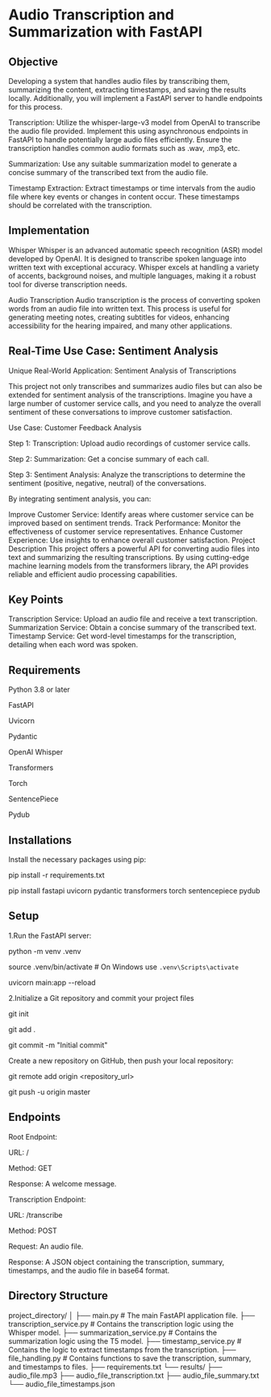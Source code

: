 # Audio Transcription and Summarization with FastAPI

## Objective
Developing a system that handles audio files by transcribing them, summarizing the content, extracting timestamps, and saving the results locally. Additionally, you will implement a FastAPI server to handle endpoints for this process.

Transcription: Utilize the whisper-large-v3 model from OpenAI to transcribe the audio file provided. Implement this using asynchronous endpoints in FastAPI to handle potentially large audio files efficiently. Ensure the transcription handles common audio formats such as .wav, .mp3, etc.

Summarization: Use any suitable summarization model to generate a concise summary of the transcribed text from the audio file.

Timestamp Extraction: Extract timestamps or time intervals from the audio file where key events or changes in content occur. These timestamps should be correlated with the transcription.

## Implementation
Whisper
Whisper is an advanced automatic speech recognition (ASR) model developed by OpenAI. It is designed to transcribe spoken language into written text with exceptional accuracy. Whisper excels at handling a variety of accents, background noises, and multiple languages, making it a robust tool for diverse transcription needs.

Audio Transcription
Audio transcription is the process of converting spoken words from an audio file into written text. This process is useful for generating meeting notes, creating subtitles for videos, enhancing accessibility for the hearing impaired, and many other applications.

## Real-Time Use Case: Sentiment Analysis
Unique Real-World Application: Sentiment Analysis of Transcriptions

This project not only transcribes and summarizes audio files but can also be extended for sentiment analysis of the transcriptions. Imagine you have a large number of customer service calls, and you need to analyze the overall sentiment of these conversations to improve customer satisfaction.

Use Case: Customer Feedback Analysis

Step 1: Transcription: Upload audio recordings of customer service calls.

Step 2: Summarization: Get a concise summary of each call.

Step 3: Sentiment Analysis: Analyze the transcriptions to determine the sentiment (positive, negative, neutral) of the conversations.

By integrating sentiment analysis, you can:

Improve Customer Service: Identify areas where customer service can be improved based on sentiment trends.
Track Performance: Monitor the effectiveness of customer service representatives.
Enhance Customer Experience: Use insights to enhance overall customer satisfaction.
Project Description
This project offers a powerful API for converting audio files into text and summarizing the resulting transcriptions. By using cutting-edge machine learning models from the transformers library, the API provides reliable and efficient audio processing capabilities.

## Key Points
Transcription Service: Upload an audio file and receive a text transcription.
Summarization Service: Obtain a concise summary of the transcribed text.
Timestamp Service: Get word-level timestamps for the transcription, detailing when each word was spoken.

## Requirements
Python 3.8 or later

FastAPI

Uvicorn

Pydantic

OpenAI Whisper

Transformers

Torch

SentencePiece

Pydub

## Installations
Install the necessary packages using pip:

pip install -r requirements.txt

pip install fastapi uvicorn pydantic transformers torch sentencepiece pydub

## Setup
1.Run the FastAPI server:

python -m venv .venv

source .venv/bin/activate  # On Windows use `.venv\Scripts\activate`

uvicorn main:app --reload

2.Initialize a Git repository and commit your project files

git init

git add .

git commit -m "Initial commit"

Create a new repository on GitHub, then push your local repository:

git remote add origin <repository_url>

git push -u origin master

## Endpoints
Root Endpoint:

URL: /

Method: GET

Response: A welcome message.

Transcription Endpoint:

URL: /transcribe

Method: POST

Request: An audio file.

Response: A JSON object containing the transcription, summary, timestamps, and the audio file in base64 format.

## Directory Structure

project_directory/
│
├── main.py                                        # The main FastAPI application file.
├── transcription_service.py                       # Contains the transcription logic using the Whisper model.
├── summarization_service.py                       # Contains the summarization logic using the T5 model.
├── timestamp_service.py                           # Contains the logic to extract timestamps from the transcription.
├── file_handling.py                               # Contains functions to save the transcription, summary, and timestamps to files.
├── requirements.txt
└── results/
    ├── audio_file.mp3
    ├── audio_file_transcription.txt
    ├── audio_file_summary.txt
    └── audio_file_timestamps.json
    


